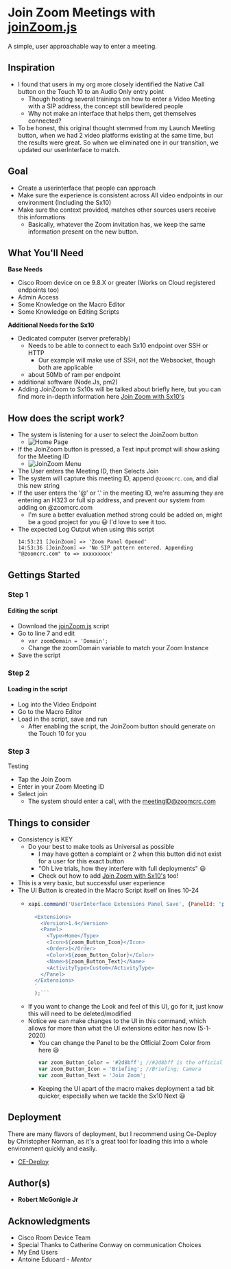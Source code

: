 # Join Zoom Meetings with [joinZoom.js](https://github.com/Bobby-McGonigle/Macro-Samples/blob/master/Join%20Zoom/Join%20Zoom%20(Basic)/joinZoom.js)
A simple, user approachable way to enter a meeting.

## Inspiration
* I found that users in my org more closely identified the Native Call button on the Touch 10 to an Audio Only entry point
  * Though hosting several trainings on how to enter a Video Meeting with a SIP address, the concept still bewildered people
  * Why not make an interface that helps them, get themselves connected?
* To be honest, this original thought stemmed from my Launch Meeting button, when we had 2 video platforms existing at the same time, but the results were great. So when we eliminated one in our transition, we updated our userInterface to match.

## Goal
* Create a userinterface that people can approach
* Make sure the experience is consistent across All video endpoints in our environment (Including the Sx10)
* Make sure the context provided, matches other sources users receive this informations
  * Basically, whatever the Zoom invitation has, we keep the same information present on the new button.

## What You'll Need
**Base Needs**
* Cisco Room device on ce 9.8.X or greater (Works on Cloud registered endpoints too)
* Admin Access
* Some Knowledge on the Macro Editor
* Some Knowledge on Editing Scripts

**Additional Needs for the Sx10**
* Dedicated computer (server preferably)
  * Needs to be able to connect to each Sx10 endpoint over SSH or HTTP
    * Our example will make use of SSH, not the Websocket, though both are applicable
  * about 50Mb of ram per endpoint
* additional software (Node.Js, pm2)
* Adding JoinZoom to Sx10s will be talked about briefly here, but you can find more in-depth information here [Join Zoom with Sx10's](https://github.com/Bobby-McGonigle/Macro-Samples/tree/master/Join%20Zoom/Join%20Zoom%20(Basic)/Connect%20Sx10s%20Too)

## How does the script work?

* The system is listening for a user to select the JoinZoom button
  * ![Home Page](https://github.com/Bobby-McGonigle/Macro-Samples/blob/master/Join%20Zoom/Join%20Zoom%20(Basic)/01_homePage.png)
* If the JoinZoom button is pressed, a Text input prompt will show asking for the Meeting ID
  * ![JoinZoom Menu](https://github.com/Bobby-McGonigle/Macro-Samples/blob/master/Join%20Zoom/Join%20Zoom%20(Basic)/01_JoinZoom.png)
* The User enters the Meeting ID, then Selects Join
* The system will capture this meeting ID, append ```@zoomcrc.com```, and dial this new string
* If the user enters the '@' or '.' in the meeting ID, we're assuming they are entering an H323 or full sip address, and prevent our system from adding on @zoomcrc.com
  * I'm sure a better evaluation method strong could be added on, might be a good project for you :smiley: I'd love to see it too.
* The expected Log Output when using this script
  ```log
  14:53:21 [JoinZoom] => 'Zoom Panel Opened'
  14:53:36 [JoinZoom] => 'No SIP pattern entered. Appending "@zoomcrc.com" to => xxxxxxxxx'
  ```

## Gettings Started

### Step 1
#### Editing the script

* Download the [joinZoom.js](https://github.com/Bobby-McGonigle/Macro-Samples/blob/master/Join%20Zoom/Join%20Zoom%20(Basic)/joinZoom.js) script
* Go to line 7 and edit
  * ```var zoomDomain = 'Domain';```
  * Change the zoomDomain variable to match your Zoom Instance
* Save the script

### Step 2
#### Loading in the script

* Log into the Video Endpoint
* Go to the Macro Editor
* Load in the script, save and run
  * After enabling the script, the JoinZoom button should generate on the Touch 10 for you

### Step 3
Testing

* Tap the Join Zoom 
* Enter in your Zoom Meeting ID
* Select join
  * The system should enter a call, with the meetingID@zoomcrc.com

## Things to consider
* Consistency is KEY
  * Do your best to make tools as Universal as possible
    * I may have gotten a complaint or 2 when this button did not exist for a user for this exact button
     * "Oh Live trials, how they interfere with full deployments" :smiley:
     * Check out how to add [Join Zoom with Sx10's](https://github.com/Bobby-McGonigle/Macro-Samples/tree/master/Join%20Zoom/Join%20Zoom%20(Basic)/Connect%20Sx10s%20Too) too!
* This is a very basic, but successful user experience
* The UI Button is created in the Macro Script itself on lines 10-24
  * ```javascript
    xapi.command('UserInterface Extensions Panel Save', {PanelId: 'pure_Zoom'},
      `
      <Extensions>
        <Version>1.4</Version>
        <Panel>
          <Type>Home</Type>
          <Icon>${zoom_Button_Icon}</Icon>
          <Order>1</Order>
          <Color>${zoom_Button_Color}</Color>
          <Name>${zoom_Button_Text}</Name>
          <ActivityType>Custom</ActivityType>
        </Panel>
      </Extensions>
      `
      );```
  * If you want to change the Look and feel of this UI, go for it, just know this will need to be deleted/modified
  * Notice we can make changes to the UI in this command, which allows for more than what the UI extensions editor has now (5-1-2020)
    * You can change the Panel to be the Official Zoom Color from here :smiley:
      ```javascript
      var zoom_Button_Color = '#2d8bff'; //#2d8bff is the official Zoom Color
      var zoom_Button_Icon = 'Briefing'; //Briefing; Camera
      var zoom_Button_Text = 'Join Zoom';
      ```
    * Keeping the UI apart of the macro makes deployment a tad bit quicker, especially when we tackle the Sx10 Next :smiley:
    
## Deployment

There are many flavors of deployment, but I recommend using Ce-Deploy by Christopher Norman, as it's a great tool for loading this into a whole environment quickly and easily.

* [CE-Deploy](https://github.com/voipnorm/CE-Deploy)

## Author(s)

* **Robert McGonigle Jr**

## Acknowledgments

* Cisco Room Device Team
* Special Thanks to Catherine Conway on communication Choices
* My End Users
* Antoine Eduoard - *Mentor*
